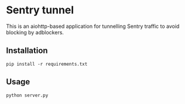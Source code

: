 # Sentry tunnel

This is an aiohttp-based application for tunnelling Sentry traffic to avoid blocking by adblockers.

## Installation
```
pip install -r requirements.txt
```

## Usage
```
python server.py
```
